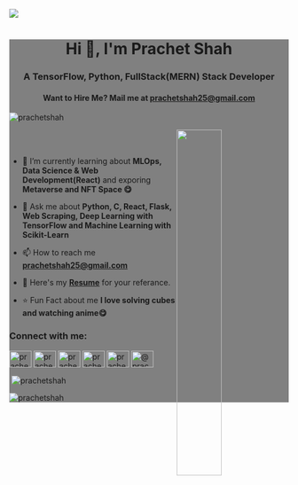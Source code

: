
![](https://raw.githubusercontent.com/halfrost/halfrost/master/icons/header_.png)
<!-- <img src="https://img-c.udemycdn.com/redactor/raw/2020-10-10_10-32-20-69d03d986e3001cfb40c457eede13a58.jpg" height=200 width=250> -->
<div style="background-color:grey">
<h1 align="center">Hi 👋, I'm Prachet Shah</h1>
<h3 align="center">A TensorFlow, Python, FullStack(MERN) Stack Developer</h3>
  <h4 align="center">Want to Hire Me? Mail me at <a href="mailto:prachetshah25@gmail.com">prachetshah25@gmail.com</a></h4>

<p align="left"> <img src="https://komarev.com/ghpvc/?username=prachetshah&label=Profile%20views&color=0e75b6&style=flat" alt="prachetshah" /> </p>

<img width=40% align="right" src="https://img-c.udemycdn.com/redactor/raw/2020-10-10_10-32-20-69d03d986e3001cfb40c457eede13a58.jpg">
<br>
<br>
  
- 🌱 I’m currently learning about **MLOps, Data Science & Web Development(React)** and exporing **Metaverse and NFT Space 😋**

- 💬 Ask me about **Python, C, React, Flask, Web Scraping, Deep Learning with TensorFlow and Machine Learning with Scikit-Learn**

- 📫 How to reach me **prachetshah25@gmail.com**
  
- 📖 Here's my **[Resume](https://drive.google.com/file/d/1vp4STXLjEqrHLKPOd5-BL4yFDvngDEED/view?usp=sharing)** for your referance.
  
- ⭐️ Fun Fact about me **I love solving cubes and watching anime😋**

<h3 align="left">Connect with me:</h3>
<p align="left">
<a href="https://twitter.com/prachetshah" target="blank"><img align="center" src="https://raw.githubusercontent.com/rahuldkjain/github-profile-readme-generator/master/src/images/icons/Social/twitter.svg" alt="prachetshah" height="30" width="40" /></a>
<a href="https://linkedin.com/in/prachet-shah" target="blank"><img align="center" src="https://raw.githubusercontent.com/rahuldkjain/github-profile-readme-generator/master/src/images/icons/Social/linked-in-alt.svg" alt="prachet-shah" height="30" width="40" /></a>
<a href="https://kaggle.com/prachetshah" target="blank"><img align="center" src="https://raw.githubusercontent.com/rahuldkjain/github-profile-readme-generator/master/src/images/icons/Social/kaggle.svg" alt="prachetshah" height="30" width="40" /></a>
<a href="https://instagram.com/prachetshah" target="blank"><img align="center" src="https://raw.githubusercontent.com/rahuldkjain/github-profile-readme-generator/master/src/images/icons/Social/instagram.svg" alt="prachetshah" height="30" width="40" /></a>
<a href="https://www.hackerrank.com/prachetshah25" target="blank"><img align="center" src="https://raw.githubusercontent.com/rahuldkjain/github-profile-readme-generator/master/src/images/icons/Social/hackerrank.svg" alt="prachetshah25" height="30" width="40" /></a>
<a href="https://www.hackerearth.com/@prachetshah25" target="blank"><img align="center" src="https://raw.githubusercontent.com/rahuldkjain/github-profile-readme-generator/master/src/images/icons/Social/hackerearth.svg" alt="@prachetshah25" height="30" width="40" /></a>
</p>

<!-- <h3 align="left">Languages and Tools:</h3>
<p align="left"> <a href="https://getbootstrap.com" target="_blank"> <img src="https://raw.githubusercontent.com/devicons/devicon/master/icons/bootstrap/bootstrap-plain-wordmark.svg" alt="bootstrap" width="40" height="40"/> </a> <a href="https://www.cprogramming.com/" target="_blank"> <img src="https://raw.githubusercontent.com/devicons/devicon/master/icons/c/c-original.svg" alt="c" width="40" height="40"/> </a> <a href="https://www.w3schools.com/cpp/" target="_blank"> <img src="https://raw.githubusercontent.com/devicons/devicon/master/icons/cplusplus/cplusplus-original.svg" alt="cplusplus" width="40" height="40"/> </a> <a href="https://www.w3schools.com/css/" target="_blank"> <img src="https://raw.githubusercontent.com/devicons/devicon/master/icons/css3/css3-original-wordmark.svg" alt="css3" width="40" height="40"/> </a> <a href="https://www.djangoproject.com/" target="_blank"> <img src="https://raw.githubusercontent.com/devicons/devicon/master/icons/django/django-original.svg" alt="django" width="40" height="40"/> </a> <a href="https://flask.palletsprojects.com/" target="_blank"> <img src="https://www.vectorlogo.zone/logos/pocoo_flask/pocoo_flask-icon.svg" alt="flask" width="40" height="40"/> </a> <a href="https://git-scm.com/" target="_blank"> <img src="https://www.vectorlogo.zone/logos/git-scm/git-scm-icon.svg" alt="git" width="40" height="40"/> </a> <a href="https://heroku.com" target="_blank"> <img src="https://www.vectorlogo.zone/logos/heroku/heroku-icon.svg" alt="heroku" width="40" height="40"/> </a> <a href="https://www.w3.org/html/" target="_blank"> <img src="https://raw.githubusercontent.com/devicons/devicon/master/icons/html5/html5-original-wordmark.svg" alt="html5" width="40" height="40"/> </a> <a href="https://developer.mozilla.org/en-US/docs/Web/JavaScript" target="_blank"> <img src="https://raw.githubusercontent.com/devicons/devicon/master/icons/javascript/javascript-original.svg" alt="javascript" width="40" height="40"/> </a> <a href="https://www.postgresql.org" target="_blank"> <img src="https://raw.githubusercontent.com/devicons/devicon/master/icons/postgresql/postgresql-original-wordmark.svg" alt="postgresql" width="40" height="40"/> </a> <a href="https://postman.com" target="_blank"> <img src="https://www.vectorlogo.zone/logos/getpostman/getpostman-icon.svg" alt="postman" width="40" height="40"/> </a> <a href="https://www.python.org" target="_blank"> <img src="https://raw.githubusercontent.com/devicons/devicon/master/icons/python/python-original.svg" alt="python" width="40" height="40"/> </a> <a href="https://reactjs.org/" target="_blank"> <img src="https://raw.githubusercontent.com/devicons/devicon/master/icons/react/react-original-wordmark.svg" alt="react" width="40" height="40"/> </a> <a href="https://scikit-learn.org/" target="_blank"> <img src="https://upload.wikimedia.org/wikipedia/commons/0/05/Scikit_learn_logo_small.svg" alt="scikit_learn" width="40" height="40"/> </a> <a href="https://www.selenium.dev" target="_blank"> <img src="https://raw.githubusercontent.com/detain/svg-logos/780f25886640cef088af994181646db2f6b1a3f8/svg/selenium-logo.svg" alt="selenium" width="40" height="40"/> </a> <a href="https://www.sqlite.org/" target="_blank"> <img src="https://www.vectorlogo.zone/logos/sqlite/sqlite-icon.svg" alt="sqlite" width="40" height="40"/> </a> <a href="https://tailwindcss.com/" target="_blank"> <img src="https://www.vectorlogo.zone/logos/tailwindcss/tailwindcss-icon.svg" alt="tailwind" width="40" height="40"/> </a> <a href="https://www.tensorflow.org" target="_blank"> <img src="https://www.vectorlogo.zone/logos/tensorflow/tensorflow-icon.svg" alt="tensorflow" width="40" height="40"/> </a> </p>
<!--  -->
<!-- <p><img align="left" src="https://github-readme-stats.vercel.app/api/top-langs?username=prachetshah&show_icons=true&locale=en&layout=compact" alt="prachetshah" /></p> -->

<p>&nbsp;<img align="center" src="https://github-readme-stats.vercel.app/api?username=prachetshah&show_icons=true&locale=en" alt="prachetshah" /></p> 

<p><img align="center" src="https://github-readme-streak-stats.herokuapp.com/?user=prachetshah&" alt="prachetshah" /></p>
</div>
